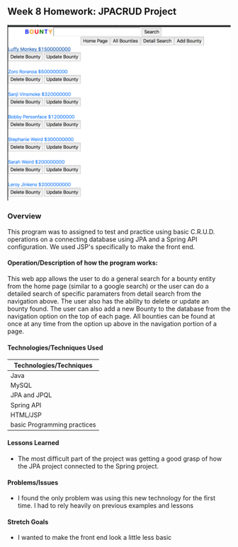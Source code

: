 ## Week 8 Homework: JPACRUD Project
![Alt text](bountyimg.png "Front Page")
### Overview
This program was to assigned to test and practice using basic C.R.U.D. operations on a connecting database using JPA and a Spring API configuration. We used JSP's specifically to make the front end. 

#### Operation/Description of how the program works:
This web app allows the user to do a general search for a bounty entity from the home page
(similar to a google search) or the user can do a detailed search of specific paramaters
from detail search from the navigation above. The user also has the ability to delete or update
an bounty found. The user can also add a new Bounty to the database from the navigation option
on the top of each page. All bounties can be found at once at any time from the option up above
in the navigation portion of a page.

#### Technologies/Techniques Used

| Technologies/Techniques |
| ----------------------- |
| Java               |
| MySQL              |
| JPA and JPQL       |
| Spring API       |
| HTML/JSP       |
| basic Programming practices      |



#### Lessons Learned
- The most difficult part of the project was getting a good grasp of how the JPA project
connected to the Spring project.

#### Problems/Issues
- I found the only problem was using this new technology for the first time. I had to rely heavily on previous examples and lessons
 


#### Stretch Goals
- I wanted to make the front end look a little less basic